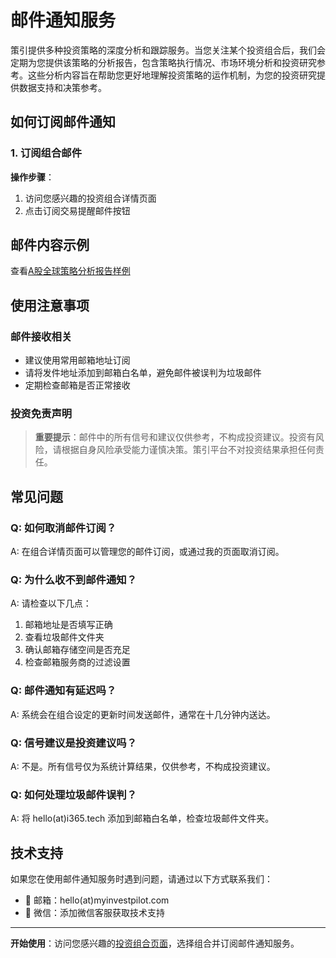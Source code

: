 # 邮件通知服务

策引提供多种投资策略的深度分析和跟踪服务。当您关注某个投资组合后，我们会定期为您提供该策略的分析报告，包含策略执行情况、市场环境分析和投资研究参考。这些分析内容旨在帮助您更好地理解投资策略的运作机制，为您的投资研究提供数据支持和决策参考。

## 如何订阅邮件通知

### 1. 订阅组合邮件
**操作步骤**：
1. 访问您感兴趣的投资组合详情页面
2. 点击订阅交易提醒邮件按钮

## 邮件内容示例

查看[A股全球策略分析报告样例](https://media.i365.tech/myinvestpilot/myinvestpilot_cn_global_email_sample.html)

## 使用注意事项

### 邮件接收相关
- 建议使用常用邮箱地址订阅
- 请将发件地址添加到邮箱白名单，避免邮件被误判为垃圾邮件
- 定期检查邮箱是否正常接收

### 投资免责声明
> **重要提示**：邮件中的所有信号和建议仅供参考，不构成投资建议。投资有风险，请根据自身风险承受能力谨慎决策。策引平台不对投资结果承担任何责任。

## 常见问题

### Q: 如何取消邮件订阅？
A: 在组合详情页面可以管理您的邮件订阅，或通过我的页面取消订阅。

### Q: 为什么收不到邮件通知？
A: 请检查以下几点：
1. 邮箱地址是否填写正确
2. 查看垃圾邮件文件夹
3. 确认邮箱存储空间是否充足
4. 检查邮箱服务商的过滤设置

### Q: 邮件通知有延迟吗？
A: 系统会在组合设定的更新时间发送邮件，通常在十几分钟内送达。

### Q: 信号建议是投资建议吗？
A: 不是。所有信号仅为系统计算结果，仅供参考，不构成投资建议。

### Q: 如何处理垃圾邮件误判？
A: 将 hello(at)i365.tech 添加到邮箱白名单，检查垃圾邮件文件夹。

## 技术支持

如果您在使用邮件通知服务时遇到问题，请通过以下方式联系我们：

- 📧 邮箱：hello(at)myinvestpilot.com  
- 💬 微信：添加微信客服获取技术支持

---

**开始使用**：访问您感兴趣的[投资组合页面](https://www.myinvestpilot.com/portfolios/)，选择组合并订阅邮件通知服务。 
